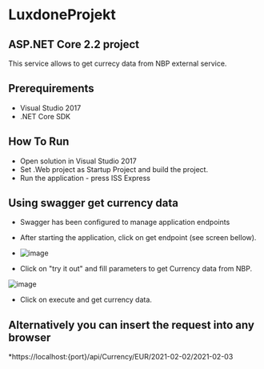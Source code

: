 # LuxdoneProjekt


## ASP.NET Core 2.2 project

This service  allows to get currecy data from NBP external service.

## Prerequirements

* Visual Studio 2017
* .NET Core SDK

## How To Run

* Open solution in Visual Studio 2017
* Set .Web project as Startup Project and build the project.
* Run the application - press ISS Express 

## Using swagger get currency data 

* Swagger has been configured to manage application endpoints
* After starting the application, click on get endpoint (see screen bellow).
 

* ![image](https://user-images.githubusercontent.com/18561534/113942826-cc9a8500-9801-11eb-8478-5318295f862c.png)

* Click on "try it out" and fill parameters to get Currency data from NBP.

![image](https://user-images.githubusercontent.com/18561534/113943474-10da5500-9803-11eb-81ca-d434b567517a.png)


* Click on execute and get currency data.

## Alternatively you can insert the request into any browser

*https://localhost:{port}/api/Currency/EUR/2021-02-02/2021-02-03
